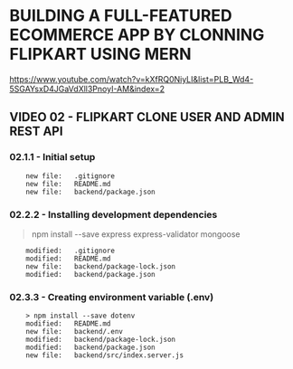 # BUILDING A FULL-FEATURED ECOMMERCE APP BY CLONNING FLIPKART USING MERN

https://www.youtube.com/watch?v=kXfRQ0NiyLI&list=PLB_Wd4-5SGAYsxD4JGaVdXll3PnoyI-AM&index=2

## VIDEO 02 - FLIPKART CLONE USER AND ADMIN REST API

### 02.1.1 - Initial setup

        new file:   .gitignore
        new file:   README.md
        new file:   backend/package.json

### 02.2.2 - Installing development dependencies

> npm install --save express express-validator mongoose

        modified:   .gitignore
        modified:   README.md
        new file:   backend/package-lock.json
        modified:   backend/package.json

### 02.3.3 - Creating environment variable (.env)

        > npm install --save dotenv
        modified:   README.md
        new file:   backend/.env
        modified:   backend/package-lock.json
        modified:   backend/package.json
        new file:   backend/src/index.server.js
